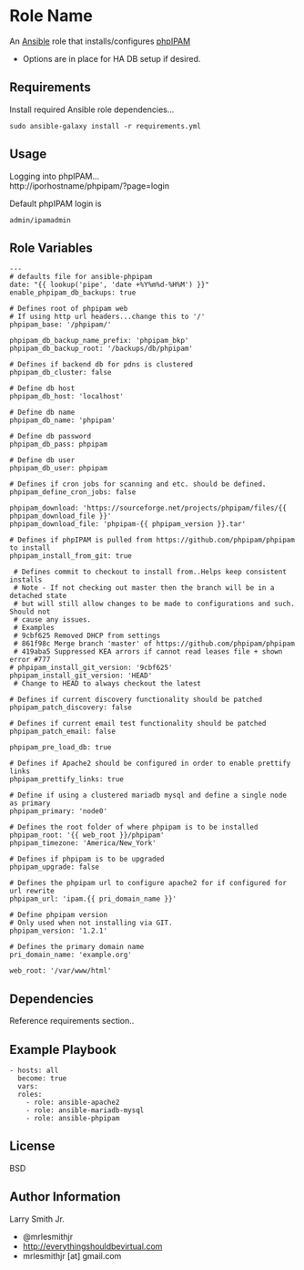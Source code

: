Role Name
=========

An [Ansible] role that installs/configures [phpIPAM]

- Options are in place for HA DB setup if desired.

Requirements
------------
Install required Ansible role dependencies...  
```
sudo ansible-galaxy install -r requirements.yml
```

Usage
-----

Logging into phpIPAM...  
http://iporhostname/phpipam/?page=login  

Default phpIPAM login is
```
admin/ipamadmin
```

Role Variables
--------------

```
---
# defaults file for ansible-phpipam
date: "{{ lookup('pipe', 'date +%Y%m%d-%H%M') }}"
enable_phpipam_db_backups: true

# Defines root of phpipam web
# If using http url headers...change this to '/'
phpipam_base: '/phpipam/'

phpipam_db_backup_name_prefix: 'phpipam_bkp'
phpipam_db_backup_root: '/backups/db/phpipam'

# Defines if backend db for pdns is clustered
phpipam_db_cluster: false

# Define db host
phpipam_db_host: 'localhost'

# Define db name
phpipam_db_name: 'phpipam'

# Define db password
phpipam_db_pass: phpipam

# Define db user
phpipam_db_user: phpipam

# Defines if cron jobs for scanning and etc. should be defined.
phpipam_define_cron_jobs: false

phpipam_download: 'https://sourceforge.net/projects/phpipam/files/{{ phpipam_download_file }}'
phpipam_download_file: 'phpipam-{{ phpipam_version }}.tar'

# Defines if phpIPAM is pulled from https://github.com/phpipam/phpipam to install
phpipam_install_from_git: true

 # Defines commit to checkout to install from..Helps keep consistent installs
 # Note - If not checking out master then the branch will be in a detached state
 # but will still allow changes to be made to configurations and such. Should not
 # cause any issues.
 # Examples
 # 9cbf625 Removed DHCP from settings
 # 861f98c Merge branch 'master' of https://github.com/phpipam/phpipam
 # 419aba5 Suppressed KEA arrors if cannot read leases file + shown error #777
# phpipam_install_git_version: '9cbf625'
phpipam_install_git_version: 'HEAD'
 # Change to HEAD to always checkout the latest

# Defines if current discovery functionality should be patched
phpipam_patch_discovery: false

# Defines if current email test functionality should be patched
phpipam_patch_email: false

phpipam_pre_load_db: true

# Defines if Apache2 should be configured in order to enable prettify links
phpipam_prettify_links: true

# Define if using a clustered mariadb mysql and define a single node as primary
phpipam_primary: 'node0'

# Defines the root folder of where phpipam is to be installed
phpipam_root: '{{ web_root }}/phpipam'
phpipam_timezone: 'America/New_York'

# Defines if phpipam is to be upgraded
phpipam_upgrade: false

# Defines the phpipam url to configure apache2 for if configured for url rewrite
phpipam_url: 'ipam.{{ pri_domain_name }}'

# Define phpipam version
# Only used when not installing via GIT.
phpipam_version: '1.2.1'

# Defines the primary domain name
pri_domain_name: 'example.org'

web_root: '/var/www/html'
```

Dependencies
------------

Reference requirements section..

Example Playbook
----------------

````
- hosts: all
  become: true
  vars:
  roles:
    - role: ansible-apache2
    - role: ansible-mariadb-mysql
    - role: ansible-phpipam
````

License
-------

BSD

Author Information
------------------

Larry Smith Jr.
- @mrlesmithjr
- http://everythingshouldbevirtual.com
- mrlesmithjr [at] gmail.com

[Ansible]: <https://www.ansible.com>
[phpIPAM]: <http://phpipam.net/>
